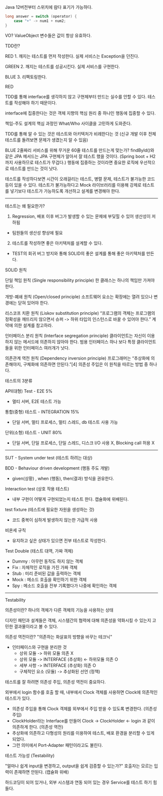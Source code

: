 Java 12버전부터 스위치에 람다 표기가 가능하다.

``` Java
long answer = switch (operator) {
    case "+" -> num1 + num2;
}

```

VO?
ValueObject 변수들은 값이 항상 유효하다.

TDD란?

RED 1. 깨지는 테스트를 먼저 작성한다. 실제 서비스는 Exception을 던진다.

GREEN 2. 깨지는 테스트를 성공시킨다. 실제 서비스를 구현한다.

BLUE 3. 리팩토링한다.

RED

TDD를 통해 interface를 생각하지 않고 구현체부터 만드는 실수를 안할 수 있다.
테스트를 작성해야 하기 때문이다.

interface에 집중한다는 것은 객체 지향의 핵심 원리 중 하나인 행동에 집중할 수 있다.

책임-주도 설계의 핵심 과정인 What/Who 사이클을 고민하게 도와준다.

TDD를 통해 알 수 있는 것은 테스트와 아키텍처가 비례한다는 것
(신규 개발 이후 전체 테스트를 돌려보면 문제가 생겼는지 알 수 있음)

BLUE
2줄짜리 서비스를 위해 무거운 60줄 테스트를 만드는게 맞는가? 
findById()와 같은 JPA 메서드는 JPA 구현체가 알아서 잘 테스트 했을 것이다. (Spring boot + H2 까지 사용하므로 테스트가 무겁다.)
행동에 집중하는 것이라면 중요한 로직에 우선적으로 테스트를 만드는 것이 낫다.


테스트를 작성하다보면 
시간이 오래걸리는 테스트, 병렬 문제, 테스트가 불가능한 코드 등이 있을 수 있다. 
테스트가 불가능하다고 Mock 라이브러리를 이용해 강제로 테스트를 넣기보다 테스트가 가능하도록 개선하고 설계를 변경해야 한다.

---

테스트는 왜 필요한가?  

1. Regression, 배포 이후 버그가 발생할 수 있는 문제에 부딪힐 수 있어 생산성이 저하됨
- 팀원들의 생산성 향상에 필요

2. 테스트를 작성하면 좋은 아키텍처를 설계할 수 있다. 
- TEST의 회귀 버그 방지와 통해 SOLID의 좋은 설계를 통해 좋은 아키텍처를 만든다.

SOLID 원칙

단일 책임 원칙 (Single responsibility principle)
한 클래스는 하나의 책임만 가져야 한다.

개방-폐쇄 원칙 (Open/closed principle)
소프트웨어 요소는 확장에는 열려 있으나 변경에는 닫혀 있어야 한다.

리스코프 치환 원칙 (Liskov substitution principle)
“프로그램의 객체는 프로그램의 정확성을 깨뜨리지 않으면서 슈퍼 -> 하위 타입의 인스턴스로 바꿀 수 있어야 한다.” 계약에 의한 설계를 참고하라.

인터페이스 분리 원칙 (Interface segregation principle)
클라이언트는 자신이 이용하지 않는 메서드에 의존하지 않아야 한다. 범용 인터페이스 하나 보다 특정 클라이언트들을 위한 인터페이스 여러개가 낫다.

의존관계 역전 원칙 (Dependency inversion principle)
프로그래머는 “추상화에 의존해야지, 구체화에 의존하면 안된다.”[4] 의존성 주입은 이 원칙을 따르는 방법 중 하나다.


테스트의 3분류

API(대형) Test - E2E 5%
- 멀티 서버, E2E 테스트 가능

통합(중형) 테스트 - INTEGRATION 15%
- 단일 서버, 멀티 프로세스, 멀티 스레드, db 테스트 사용 가능

단위(소형) 테스트 - UNIT 80%
- 단일 서버, 단일 프로세스, 단일 스레드, 디스크 I/O 사용 X, Blocking call 허용 X

---

SUT - System under test (테스트 하려는 대상)

BDD - Behaviour driven development (행동 주도 개발)
- given(상황) , when (행동), then(결과) 방식을 권유한다.

Interaction test (상호 작용 테스트)
- 내부 구현이 어떻게 구현되었는지 테스트 한다. 캡슐화에 위배된다.

test fixture (테스트에 필요한 자원을 생성하는 것)
- 코드 중복이 심하게 발생하지 않는한 가급적 사용 

비욘세 규칙
- 유지하고 싶은 상태가 있으면 전부 테스트로 작성한다.

Test Double (테스트 대역, 가짜 객체)
- Dummy : 아무런 동작도 하지 않는 객체
- Fix : 자체적인 로직을 가진 가짜 객체
- Stub : 미리 준비된 값을 출력하는 객체
- Mock : 메소드 호출을 확인하기 위한 객체
- Spy : 메소드 호출을 전부 기록했다가 나중에 확인하는 객체

---

Testability

의존성이란? 하나의 객체가 다른 객체의 기능을 사용하는 상태

디자인 패턴과 설계들은 객체, 시스템간의 협력에 대해 의존성을 약화시킬 수 있는지 고민한 결과물이라고 볼 수 있다.

의존성 역전이란? "의존하는 화살표의 방향을 바꾸는 테크닉"

- 인터페이스와 구현을 분리한 것
    - 상위 모듈 -> 하위 모듈 의존 X
    - 상위 모듈 -> INTERFACE (추상화) <- 하위모듈 의존 O
    - 세부 사항 -> INTERFACE (추상화) 의존 O
    - 구체적인 요소 (모듈) -> 추상화된 선언 (정책)

테스트를 잘 하려면 의존성 주입, 의존성 역전이 중요하다.

외부에서 login 함수를 호출 할 때, 내부에서 Clock 객체를 사용하면 Clock에 의존적인 테스트가 있다.
- 의존성 주입을 통해 Clock 객체를 외부에서 주입 받을 수 있도록 변경한다. (의존성 주입)
- ClockHolder라는 Interface를 만들어 Clock -> ClockHolder <- login 과 같이 의존하게 한다. (의존성 역전)
- 추상화에 의존하고 다형성의 원리를 이용하여 테스트, 배포 환경을 분리할 수 있게 되었다.
- 그런 의미에서 Port-Adapter 패턴이라고도 불린다.

테스트 가능성 (Testability)

"얼마나 쉽게 input을 변경하고, output을 쉽게 검증할 수 있는가?"
호출자는 모르는 입력이 존재하면 안된다. (캡슐화 위배)

하드코딩이 되어 있거나, 외부 시스템과 연동 되어 있는 경우 Service를 테스트 하기 힘들다.

